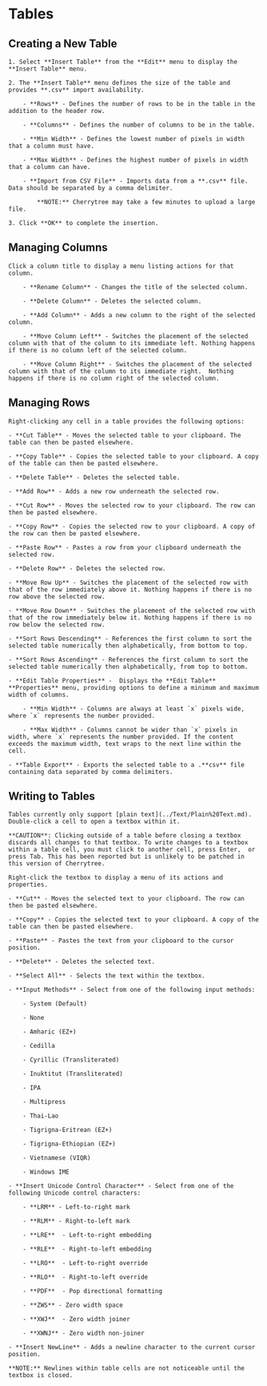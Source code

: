 
# Tables


 ## Creating a New Table

	1. Select **Insert Table** from the **Edit** menu to display the **Insert Table** menu.

	2. The **Insert Table** menu defines the size of the table and provides **.csv** import availability.
	
		- **Rows** - Defines the number of rows to be in the table in the addition to the header row.

		- **Columns** - Defines the number of columns to be in the table.

		- **Min Width** - Defines the lowest number of pixels in width that a column must have.

		- **Max Width** - Defines the highest number of pixels in width that a column can have.

		- **Import from CSV File** - Imports data from a **.csv** file. Data should be separated by a comma delimiter.
		
			**NOTE:** Cherrytree may take a few minutes to upload a large file.

	3. Click **OK** to complete the insertion.


 ## Managing Columns

	Click a column title to display a menu listing actions for that column.

		- **Rename Column** - Changes the title of the selected column.

		- **Delete Column** - Deletes the selected column.

		- **Add Column** - Adds a new column to the right of the selected column.

		- **Move Column Left** - Switches the placement of the selected column with that of the column to its immediate left. Nothing happens if there is no column left of the selected column.

		- **Move Column Right** - Switches the placement of the selected column with that of the column to its immediate right.  Nothing happens if there is no column right of the selected column.

  ## Managing Rows

	Right-clicking any cell in a table provides the following options:

	- **Cut Table** - Moves the selected table to your clipboard. The table can then be pasted elsewhere.

	- **Copy Table** - Copies the selected table to your clipboard. A copy of the table can then be pasted elsewhere.

	- **Delete Table** - Deletes the selected table.

	- **Add Row** - Adds a new row underneath the selected row.

	- **Cut Row** - Moves the selected row to your clipboard. The row can then be pasted elsewhere.

	- **Copy Row** - Copies the selected row to your clipboard. A copy of the row can then be pasted elsewhere.

	- **Paste Row** - Pastes a row from your clipboard underneath the selected row.

	- **Delete Row** - Deletes the selected row.

	- **Move Row Up** - Switches the placement of the selected row with that of the row immediately above it. Nothing happens if there is no row above the selected row.

	- **Move Row Down** - Switches the placement of the selected row with that of the row immediately below it. Nothing happens if there is no row below the selected row.

	- **Sort Rows Descending** - References the first column to sort the selected table numerically then alphabetically, from bottom to top.

	- **Sort Rows Ascending** - References the first column to sort the selected table numerically then alphabetically, from top to bottom.

	- **Edit Table Properties** -  Displays the **Edit Table** **Properties** menu, providing options to define a minimum and maximum width of columns.
	
		- **Min Width** - Columns are always at least `x` pixels wide, where `x` represents the number provided.

		- **Max Width** - Columns cannot be wider than `x` pixels in width, where `x` represents the number provided. If the content exceeds the maximum width, text wraps to the next line within the cell.

	- **Table Export** - Exports the selected table to a .**csv** file containing data separated by comma delimiters.

 ## Writing to Tables

	Tables currently only support [plain text](../Text/Plain%20Text.md). Double-click a cell to open a textbox within it.

	**CAUTION**: Clicking outside of a table before closing a textbox discards all changes to that textbox. To write changes to a textbox within a table cell, you must click to another cell, press Enter,  or press Tab. This has been reported but is unlikely to be patched in this version of Cherrytree.

	Right-click the textbox to display a menu of its actions and properties.

	- **Cut** - Moves the selected text to your clipboard. The row can then be pasted elsewhere.

	- **Copy** - Copies the selected text to your clipboard. A copy of the table can then be pasted elsewhere.

	- **Paste** - Pastes the text from your clipboard to the cursor position.

	- **Delete** - Deletes the selected text.

	- **Select All** - Selects the text within the textbox.

	- **Input Methods** - Select from one of the following input methods:
	
		- System (Default)

		- None

		- Amharic (EZ+)

		- Cedilla

		- Cyrillic (Transliterated)

		- Inuktitut (Transliterated)

		- IPA

		- Multipress

		- Thai-Lao

		- Tigrigna-Eritrean (EZ+)

		- Tigrigna-Ethiopian (EZ+)

		- Vietnamese (VIQR)

		- Windows IME

	- **Insert Unicode Control Character** - Select from one of the following Unicode control characters:

		- **LRM** - Left-to-right mark

		- **RLM** - Right-to-left mark

		- **LRE**  - Left-to-right embedding

		- **RLE**  - Right-to-left embedding

		- **LRO**  - Left-to-right override

		- **RLO**  - Right-to-left override

		- **PDF**  - Pop directional formatting

		- **ZWS** - Zero width space

		- **XWJ**  - Zero width joiner

		- **XWNJ** - Zero width non-joiner
		
	- **Insert NewLine** - Adds a newline character to the current cursor position.

	**NOTE:** Newlines within table cells are not noticeable until the textbox is closed.
